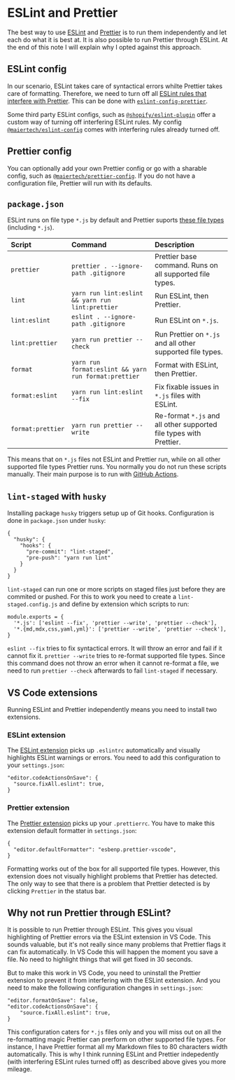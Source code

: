 # ESLint and Prettier

The best way to use [ESLint](https://eslint.org/) and
[Prettier](https://prettier.io/) is to run them independently and let each do
what it is best at. It is also possible to run Prettier through ESLint. At the
end of this note I will explain why I opted against this approach.

## ESLint config

In our scenario, ESLint takes care of syntactical errors whilte Prettier takes
care of formatting. Therefore, we need to turn off all
[ESLint rules that interfere with Prettier](https://prettier.io/docs/en/integrating-with-linters.html#disable-formatting-rules).
This can be done with
[`eslint-config-prettier`](https://github.com/prettier/eslint-config-prettier).

Some third party ESLint configs, such as
[`@shopify/eslint-plugin`](https://github.com/Shopify/web-foundation/blob/master/packages/eslint-plugin/README.md)
offer a custom way of turning off interfering ESLint rules. My config
[`@maiertech/eslint-config`](https://github.com/maiertech/eslint-config) comes
with interfering rules already turned off.

## Prettier config

You can optionally add your own Prettier config or go with a sharable config,
such as
[`@maiertech/prettier-config`](https://github.com/maiertech/prettier-config). If
you do not have a configuration file, Prettier will run with its defaults.

## `package.json`

ESLint runs on file type `*.js` by default and Prettier suports
[these file types](https://prettier.io/docs/en/index.html) (including `*.js`).

| Script            | Command                                              | Description                                                        |
| :---------------- | :--------------------------------------------------- | :----------------------------------------------------------------- |
| `prettier`        | `prettier . --ignore-path .gitignore`                | Prettier base command. Runs on all supported file types.           |
| `lint`            | `yarn run lint:eslint && yarn run lint:prettier`     | Run ESLint, then Prettier.                                         |
| `lint:eslint`     | `eslint . --ignore-path .gitignore`                  | Run ESLint on `*.js`.                                              |
| `lint:prettier`   | `yarn run prettier --check`                          | Run Prettier on `*.js` and all other supported file types.         |
| `format`          | `yarn run format:eslint && yarn run format:prettier` | Format with ESLint, then Prettier.                                 |
| `format:eslint`   | `yarn run lint:eslint --fix`                         | Fix fixable issues in `*.js` files with ESLint.                    |
| `format:prettier` | `yarn run prettier --write`                          | Re-format `*.js` and all other supported file types with Prettier. |

This means that on `*.js` files not ESLint and Prettier run, while on all other
supported file types Prettier runs. You normally you do not run these scripts
manually. Their main purpose is to run with
[GitHub Actions](https://github.com/features/actions).

## `lint-staged` with `husky`

Installing package `husky` triggers setup up of Git hooks. Configuration is done
in `package.json` under `husky`:

```
{
  "husky": {
    "hooks": {
      "pre-commit": "lint-staged",
      "pre-push": "yarn run lint"
    }
  }
}
```

`lint-staged` can run one or more scripts on staged files just before they are
commited or pushed. For this to work you need to create a
`lint-staged.config.js` and define by extension which scripts to run:

```
module.exports = {
  '*.js': ['eslint --fix', 'prettier --write', 'prettier --check'],
  '*.{md,mdx,css,yaml,yml}': ['prettier --write', 'prettier --check'],
}
```

`eslint --fix` tries to fix syntactical errors. It will throw an error and fail
if it cannot fix it. `prettier --write` tries to re-format supported file types.
Since this command does not throw an error when it cannot re-format a file, we
need to run `prettier --check` afterwards to fail `lint-staged` if necessary.

## VS Code extensions

Running ESLint and Prettier independently means you need to install two
extensions.

### ESLint extension

The
[ESLint extension](https://marketplace.visualstudio.com/items?itemName=dbaeumer.vscode-eslint)
picks up `.eslintrc` automatically and visually highlights ESLint warnings or
errors. You need to add this configuration to your `settings.json`:

```
"editor.codeActionsOnSave": {
  "source.fixAll.eslint": true,
}
```

### Prettier extension

The
[Prettier extension](https://marketplace.visualstudio.com/items?itemName=esbenp.prettier-vscode)
picks up your `.prettierrc`. You have to make this extension default formatter
in `settings.json`:

```
{
  "editor.defaultFormatter": "esbenp.prettier-vscode",
}
```

Formatting works out of the box for all supported file types. However, this
extension does not visually highlight problems that Prettier has detected. The
only way to see that there is a problem that Prettier detected is by clicking
`Prettier` in the status bar.

## Why not run Prettier through ESLint?

It is possible to run Prettier through ESLint. This gives you visual
highlighting of Prettier errors via the ESLint extension in VS Code. This sounds
valuable, but it's not really since many problems that Prettier flags it can fix
automatically. In VS Code this will happen the moment you save a file. No need
to highlight things that will get fixed in 30 seconds.

But to make this work in VS Code, you need to uninstall the Prettier extension
to prevent it from interfering with the ESLint extension. And you need to make
the following configuration changes in `settings.json`:

```
"editor.formatOnSave": false,
"editor.codeActionsOnSave": {
    "source.fixAll.eslint": true,
}
```

This configuration caters for `*.js` files only and you will miss out on all the
re-formatting magic Prettier can prerform on other supported file types. For
instance, I have Prettier format all my Markdown files to 80 characters width
automatically. This is why I think running ESLint and Prettier indepedently
(with interfering ESLint rules turned off) as described above gives you more
mileage.
